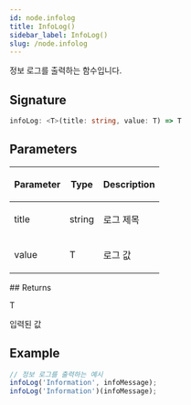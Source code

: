 ```yaml
---
id: node.infolog
title: InfoLog()
sidebar_label: InfoLog()
slug: /node.infolog
---
```






정보 로그를 출력하는 함수입니다.

## Signature

```typescript
infoLog: <T>(title: string, value: T) => T
```

## Parameters

<table><thead><tr><th>

Parameter


</th><th>

Type


</th><th>

Description


</th></tr></thead>
<tbody><tr><td>

title


</td><td>

string


</td><td>

로그 제목


</td></tr>
<tr><td>

value


</td><td>

T


</td><td>

로그 값


</td></tr>
</tbody></table>
## Returns

T

입력된 값

## Example


```typescript
// 정보 로그를 출력하는 예시
infoLog('Information', infoMessage);
infoLog('Information')(infoMessage);
```

